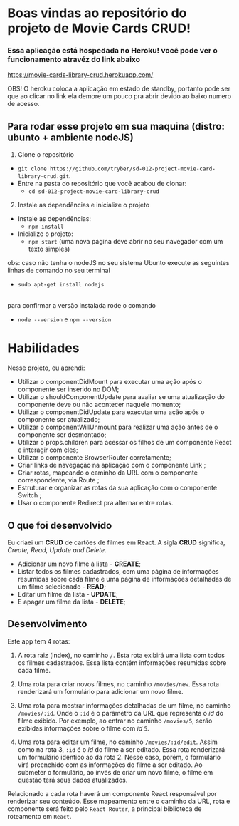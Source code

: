 # Boas vindas ao repositório do projeto de Movie Cards CRUD! 

### Essa aplicação está hospedada no Heroku! você pode ver o funcionamento atravéz do link abaixo 
https://movie-cards-library-crud.herokuapp.com/

OBS! O heroku coloca a aplicação em estado de standby, portanto pode ser que ao clicar no link ela demore um pouco pra abrir devido ao baixo numero de acesso.

## Para rodar esse projeto em sua maquina (distro: ubunto + ambiente nodeJS)

1. Clone o repositório
  * `git clone https://github.com/tryber/sd-012-project-movie-card-library-crud.git`.
  * Entre na pasta do repositório que você acabou de clonar:
    * `cd sd-012-project-movie-card-library-crud`

2. Instale as dependências e inicialize o projeto
  * Instale as dependências:
    * `npm install`
  * Inicialize o projeto:
    * `npm start` (uma nova página deve abrir no seu navegador com um texto simples)

obs: caso não tenha o nodeJS no seu sistema Ubunto execute as seguintes linhas de comando no seu terminal 
 * `sudo apt-get install nodejs`
<br>
  para confirmar a versão instalada rode o comando
  
  
 * `node --version` e `npm --version`

# Habilidades

Nesse projeto, eu aprendi:

- Utilizar o componentDidMount para executar uma ação após o componente ser inserido no DOM;
- Utilizar o shouldComponentUpdate para avaliar se uma atualização do componente deve ou não acontecer naquele momento;
- Utilizar o componentDidUpdate para executar uma ação após o componente ser atualizado;
- Utilizar o componentWillUnmount para realizar uma ação antes de o componente ser desmontado;
- Utilizar o props.children para acessar os filhos de um componente React e interagir com eles;
- Utilizar o componente BrowserRouter corretamente;
- Criar links de navegação na aplicação com o componente Link ;
- Criar rotas, mapeando o caminho da URL com o componente correspondente, via Route ;
- Estruturar e organizar as rotas da sua aplicação com o componente Switch ;
- Usar o componente Redirect pra alternar entre rotas.

## O que foi desenvolvido

Eu criaei um **CRUD** de cartões de filmes em React. 
A sigla **CRUD** significa, _Create, Read, Update and Delete_.

  - Adicionar um novo filme à lista - **CREATE**;
  - Listar todos os filmes cadastrados, com uma página de informações resumidas sobre cada filme e uma página de informações detalhadas de um filme selecionado - **READ**;
  - Editar um filme da lista - **UPDATE**;
  - E apagar um filme da lista - **DELETE**;

## Desenvolvimento

Este app tem 4 rotas:

1. A rota raiz (index), no caminho `/`. Esta rota exibirá uma lista com todos os filmes cadastrados. Essa lista contém informações resumidas sobre cada filme.

2. Uma rota para criar novos filmes, no caminho `/movies/new`. Essa rota renderizará um formulário para adicionar um novo filme.

3. Uma rota para mostrar informações detalhadas de um filme, no caminho `/movies/:id`. Onde o `:id` é o parâmetro da URL que representa o _id_ do filme exibido. Por exemplo, ao entrar no caminho `/movies/5`, serão exibidas informações sobre o filme com _id_ `5`.

4. Uma rota para editar um filme, no caminho `/movies/:id/edit`. Assim como na rota 3, `:id` é o _id_ do filme a ser editado. Essa rota renderizará um formulário idêntico ao da rota 2. Nesse caso, porém, o formulário virá preenchido com as informações do filme a ser editado. Ao submeter o formulário, ao invés de criar um novo filme, o filme em questão terá seus dados atualizados.

Relacionado a cada rota haverá um componente React responsável por renderizar seu conteúdo. Esse mapeamento entre o caminho da URL, rota e componente será feito pelo `React Router`, a principal biblioteca de roteamento em `React`.
